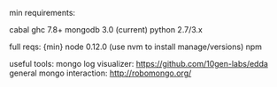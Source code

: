 min requirements: 

cabal 
ghc 7.8+
mongodb 3.0 (current)
python 2.7/3.x

full reqs: 
{min}
node 0.12.0 (use nvm to install manage/versions)
npm

useful tools:
mongo log visualizer: https://github.com/10gen-labs/edda
general mongo interaction: http://robomongo.org/


